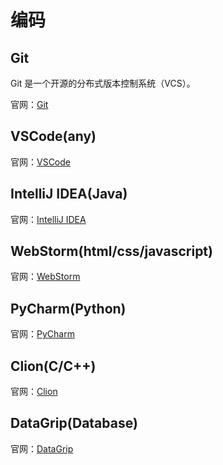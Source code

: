 # 编码

## Git

Git 是一个开源的分布式版本控制系统（VCS）。

官网：[Git](https://git-scm.com/)

## VSCode(any)

官网：[VSCode](https://code.visualstudio.com/)

## IntelliJ IDEA(Java)

官网：[IntelliJ IDEA](https://www.jetbrains.com/idea/)

## WebStorm(html/css/javascript)

官网：[WebStorm](https://www.jetbrains.com/webstorm/)

## PyCharm(Python)

官网：[PyCharm](https://www.jetbrains.com/pycharm/)

## Clion(C/C++)

官网：[Clion](https://www.jetbrains.com/clion/)

## DataGrip(Database)

官网：[DataGrip](https://www.jetbrains.com/datagrip/)